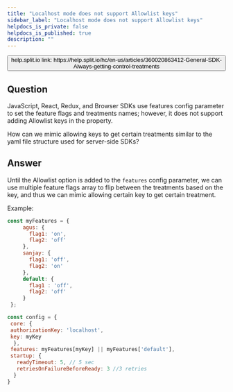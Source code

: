 ```yaml
---
title: "Localhost mode does not support Allowlist keys"
sidebar_label: "Localhost mode does not support Allowlist keys"
helpdocs_is_private: false
helpdocs_is_published: true
description: ""
---
```


<!-- applies to JavaScript SDK -->

<p>
  <button style={{borderRadius:'8px', border:'1px', fontFamily:'Courier New', fontWeight:'800', textAlign:'left'}}> help.split.io link: https://help.split.io/hc/en-us/articles/360020863412-General-SDK-Always-getting-control-treatments </button>
</p>

## Question

JavaScript, React, Redux, and Browser SDKs use features config parameter to set the feature flags and treatments names; however, it does not support adding Allowlist keys in the property.

How can we mimic allowing keys to get certain treatments similar to the yaml file structure used for server-side SDKs?

## Answer

Until the Allowlist option is added to the `features` config parameter, we can use multiple feature flags array to flip between the treatments based on the key, and thus we can mimic allowing certain key to get certain treatment.

Example:

```javascript
const myFeatures = {
     agus: {
       flag1: 'on',
       flag2: 'off'
     },
     sanjay: {
       flag1: 'off',
       flag2: 'on'
     },
     default: {
       flag1 : 'off',
       flag2: 'off'
     }
 };

const config = {
 core: {
 authorizationKey: 'localhost',
 key: myKey
  },
 features: myFeatures[myKey] || myFeatures['default'],
 startup: {
   readyTimeout: 5, // 5 sec
   retriesOnFailureBeforeReady: 3 //3 retries
  }
}
```